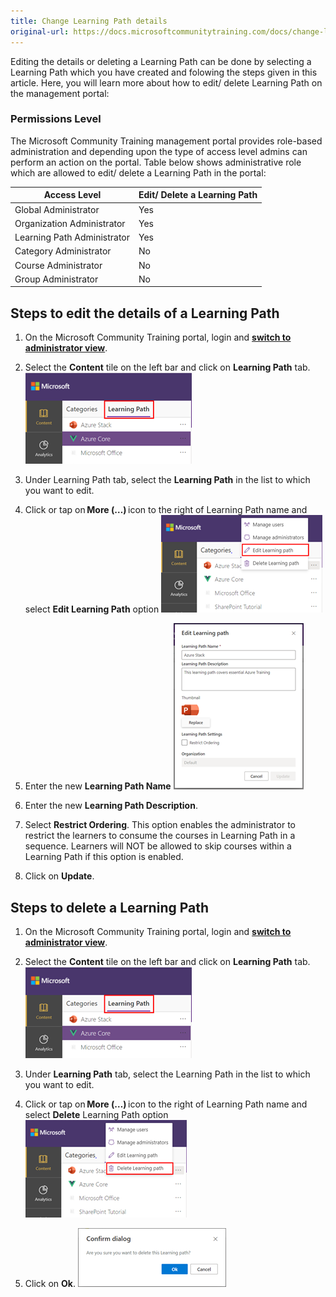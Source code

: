 ```yaml
---
title: Change Learning Path details
original-url: https://docs.microsoftcommunitytraining.com/docs/change-learning-path-details
---
```

Editing the details or deleting a Learning Path can be done by selecting a Learning Path which you have created and folowing the steps given in this article.
Here, you will learn more about how to edit/ delete Learning Path on the management portal: 

### Permissions Level 

The Microsoft Community Training management portal provides role-based administration and depending upon the type of access level admins can perform an action on the portal. Table below shows administrative role which are allowed to edit/ delete a Learning Path in the portal: 

| Access Level  | Edit/ Delete a Learning Path |
| --- | --- | 
| Global Administrator | Yes | 
| Organization Administrator | Yes | 
| Learning Path Administrator | Yes | 
| Category Administrator | No | 
| Course Administrator | No | 
| Group Administrator | No | 

## Steps to edit the details of a Learning Path 

1.	On the Microsoft Community Training portal, login and [**switch to administrator view**](https://microsoftindia.document360.io/docs/configure-platform#step-2--switch-to-administrator-view-of-the-portal). 

2. Select the **Content** tile on the left bar and click on **Learning Path** tab. 
![image.png](../../../media/image%28388%29.png)

3. Under Learning Path tab, select the **Learning Path** in the list to which you want to edit. 

4. Click or tap on **More (…)** icon to the right of Learning Path name and select **Edit Learning Path** option 
![image.png](../../../media/image%28409%29.png)

5. Enter the new **Learning Path Name** 
![image.png](../../../media/image%28410%29.png)

6. Enter the new **Learning Path Description**. 

8. Select **Restrict Ordering**. This option enables the administrator to restrict the learners to consume the courses in Learning Path in a sequence. Learners will NOT be allowed to skip courses within a Learning Path if this option is enabled. 

10. Click on **Update**. 

## Steps to delete a Learning Path 

1.	On the Microsoft Community Training portal, login and [**switch to administrator view**](https://microsoftindia.document360.io/docs/configure-platform#step-2--switch-to-administrator-view-of-the-portal). 

2. Select the **Content** tile on the left bar and click on **Learning Path** tab. 
![image.png](../../../media/image%28388%29.png)

3. Under **Learning Path** tab, select the Learning Path in the list to which you want to edit. 

4. Click or tap on **More (…)** icon to the right of Learning Path name and select **Delete** Learning Path option 
![image.png](../../../media/image%28411%29.png)

5. Click on **Ok**. 
![image.png](../../../media/image%28412%29.png)
